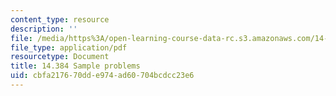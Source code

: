 ```yaml
---
content_type: resource
description: ''
file: /media/https%3A/open-learning-course-data-rc.s3.amazonaws.com/14-384-time-series-analysis-fall-2013/cbfa217670dde974ad60704bcdcc23e6_MIT14_384F13_problems.pdf
file_type: application/pdf
resourcetype: Document
title: 14.384 Sample problems
uid: cbfa2176-70dd-e974-ad60-704bcdcc23e6
---
```

